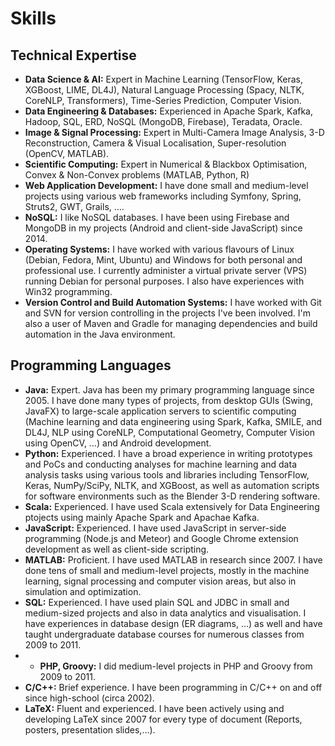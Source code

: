 Skills
===========

Technical Expertise
------------

- __Data Science & AI:__ Expert in Machine Learning (TensorFlow, Keras, XGBoost, LIME, DL4J), Natural Language Processing (Spacy, NLTK, CoreNLP, Transformers), Time-Series Prediction, Computer Vision.
- __Data Engineering & Databases:__ Experienced in Apache Spark, Kafka, Hadoop, SQL, ERD, NoSQL (MongoDB, Firebase), Teradata, Oracle.
- __Image & Signal Processing:__ Expert in Multi-Camera Image Analysis, 3-D Reconstruction, Camera & Visual Localisation, Super-resolution (OpenCV, MATLAB).
- __Scientific Computing:__ Expert in Numerical & Blackbox Optimisation, Convex & Non-Convex problems (MATLAB, Python, R)
- __Web Application Development:__ I have done small and medium-level projects using various web frameworks including Symfony, Spring, Struts2, GWT, Grails, ….
- __NoSQL:__ I like NoSQL databases. I have been using Firebase and MongoDB in my projects (Android and client-side JavaScript) since 2014.
- __Operating Systems:__ I have worked with various flavours of Linux (Debian, Fedora, Mint, Ubuntu) and Windows for both personal and professional use. I currently administer a virtual private server (VPS) running Debian for personal purposes. I also have experiences with Win32 programming.
- __Version Control and Build Automation Systems:__ I have worked with Git and SVN for version controlling in the projects I've been involved. I'm also a user of Maven and Gradle for managing dependencies and build automation in the Java environment.

Programming Languages
------------

- __Java:__ Expert. Java has been my primary programming language since 2005. I have done many types of projects, from desktop GUIs (Swing, JavaFX) to large-scale application servers to scientific computing (Machine learning and data engineering using Spark, Kafka, SMILE, and DL4J, NLP using CoreNLP, Computational Geometry, Computer Vision using OpenCV, …) and Android development.
- __Python:__ Experienced. I have a broad experience in writing prototypes and PoCs and conducting analyses for machine learning and data analysis tasks using various tools and libraries including TensorFlow, Keras, NumPy/SciPy, NLTK, and XGBoost, as well as automation scripts for software environments such as the Blender 3-D rendering software.
- __Scala:__ Experienced. I have used Scala extensively for Data Engineering ptojects using mainly Apache Spark and Apachae Kafka.
- __JavaScript:__ Experienced. I have used JavaScript in server-side programming (Node.js and Meteor) and Google Chrome extension development as well as client-side scripting.
- __MATLAB:__ Proficient. I have used MATLAB in research since 2007. I have done tens of small and medium-level projects, mostly in the machine learning, signal processing and computer vision areas, but also in simulation and optimization.
- __SQL:__ Experienced. I have used plain SQL and JDBC in small and medium-sized projects and also in data analytics and visualisation. I have experiences in database design (ER diagrams, …) as well and have taught undergraduate database courses for numerous classes from 2009 to 2011.
- - __PHP, Groovy:__ I did medium-level projects in PHP and Groovy from 2009 to 2011.
- __C/C++:__ Brief experience. I have been programming in C/C++ on and off since high-school (circa 2002).
- __LaTeX:__ Fluent and experienced. I have been actively using and developing LaTeX since 2007 for every type of document (Reports, posters, presentation slides,…).
